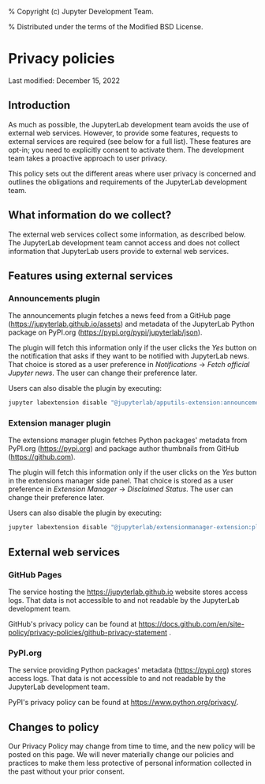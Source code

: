 % Copyright (c) Jupyter Development Team.

% Distributed under the terms of the Modified BSD License.

# Privacy policies

Last modified: December 15, 2022

## Introduction

As much as possible, the JupyterLab development team avoids the use of external
web services. However, to provide some features, requests to external
services are required (see below for a full list). These features are
opt-in; you need to explicitly consent to activate them.
The development team takes a proactive approach to user privacy.

This policy sets out the different areas where user privacy is concerned
and outlines the obligations and requirements of the JupyterLab
development team.

## What information do we collect?

The external web services collect some information, as described below.
The JupyterLab development team cannot access and does not collect
information that JupyterLab users provide to external web services.

## Features using external services

### Announcements plugin

The announcements plugin fetches a news feed from a GitHub page
(<https://jupyterlab.github.io/assets>) and metadata of the JupyterLab Python
package on PyPI.org (<https://pypi.org/pypi/jupyterlab/json>).

The plugin will fetch this information only if the user clicks the _Yes_
button on the notification that asks if they want to be notified with JupyterLab news.
That choice is stored as a user preference in _Notifications_ ->
_Fetch official Jupyter news_. The user can change their preference later.

Users can also disable the plugin by executing:

```bash
jupyter labextension disable "@jupyterlab/apputils-extension:announcements"
```

### Extension manager plugin

The extensions manager plugin fetches Python packages' metadata from PyPI.org
(<https://pypi.org>) and package author thumbnails from GitHub (<https://github.com>).

The plugin will fetch this information only if the user clicks on the _Yes_
button in the extensions manager side panel.
That choice is stored as a user preference in _Extension Manager_ ->
_Disclaimed Status_. The user can change their preference later.

Users can also disable the plugin by executing:

```bash
jupyter labextension disable "@jupyterlab/extensionmanager-extension:plugin"
```

## External web services

### GitHub Pages

The service hosting the <https://jupyterlab.github.io> website stores access logs.
That data is not accessible to and not readable by the JupyterLab development team.

GitHub's privacy policy can be found at <https://docs.github.com/en/site-policy/privacy-policies/github-privacy-statement> .

### PyPI.org

The service providing Python packages' metadata (<https://pypi.org>) stores access logs.
That data is not accessible to and not readable by the JupyterLab development team.

PyPI's privacy policy can be found at <https://www.python.org/privacy/>.

## Changes to policy

Our Privacy Policy may change from time to time, and the new policy will be posted
on this page. We will never materially change our policies and practices to make
them less protective of personal information collected in the past without your
prior consent.
